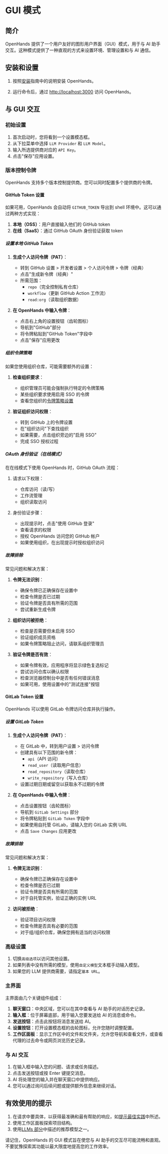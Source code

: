# GUI 模式

## 简介

OpenHands 提供了一个用户友好的图形用户界面（GUI）模式，用于与 AI 助手交互。这种模式提供了一种直观的方式来设置环境、管理设置和与 AI 通信。

## 安装和设置

1. 按照[安装](../installation)指南中的说明安装 OpenHands。

2. 运行命令后，通过 [http://localhost:3000](http://localhost:3000) 访问 OpenHands。

## 与 GUI 交互

### 初始设置

1. 首次启动时，您将看到一个设置模态框。
2. 从下拉菜单中选择 `LLM Provider` 和 `LLM Model`。
3. 输入所选提供商对应的 `API Key`。
4. 点击"保存"应用设置。

### 版本控制令牌

OpenHands 支持多个版本控制提供商。您可以同时配置多个提供商的令牌。

#### GitHub Token 设置

如果可用，OpenHands 会自动将 `GITHUB_TOKEN` 导出到 shell 环境中。这可以通过两种方式实现：

1. **本地（OSS）**：用户直接输入他们的 GitHub token
2. **在线（SaaS）**：通过 GitHub OAuth 身份验证获取 token

##### 设置本地 GitHub Token

1. **生成个人访问令牌（PAT）**：
   - 转到 GitHub 设置 > 开发者设置 > 个人访问令牌 > 令牌（经典）
   - 点击"生成新令牌（经典）"
   - 所需范围：
     - `repo`（完全控制私有仓库）
     - `workflow`（更新 GitHub Action 工作流）
     - `read:org`（读取组织数据）

2. **在 OpenHands 中输入令牌**：
   - 点击右上角的设置按钮（齿轮图标）
   - 导航到"GitHub"部分
   - 将令牌粘贴到"GitHub Token"字段中
   - 点击"保存"应用更改

##### 组织令牌策略

如果您使用组织仓库，可能需要额外的设置：

1. **检查组织要求**：
   - 组织管理员可能会强制执行特定的令牌策略
   - 某些组织要求使用启用 SSO 的令牌
   - 查看您组织的[令牌策略设置](https://docs.github.com/en/organizations/managing-programmatic-access-to-your-organization/setting-a-personal-access-token-policy-for-your-organization)

2. **验证组织访问权限**：
   - 转到 GitHub 上的令牌设置
   - 在"组织访问"下查找组织
   - 如果需要，点击组织旁边的"启用 SSO"
   - 完成 SSO 授权过程

##### OAuth 身份验证（在线模式）

在在线模式下使用 OpenHands 时，GitHub OAuth 流程：

1. 请求以下权限：
   - 仓库访问（读/写）
   - 工作流管理
   - 组织读取访问

2. 身份验证步骤：
   - 出现提示时，点击"使用 GitHub 登录"
   - 查看请求的权限
   - 授权 OpenHands 访问您的 GitHub 帐户
   - 如果使用组织，在出现提示时授权组织访问

##### 故障排除

常见问题和解决方案：

1. **令牌无法识别**：
   - 确保令牌已正确保存在设置中
   - 检查令牌是否已过期
   - 验证令牌是否具有所需的范围
   - 尝试重新生成令牌

2. **组织访问被拒绝**：
   - 检查是否需要但未启用 SSO
   - 验证组织成员资格
   - 如果令牌策略阻止访问，请联系组织管理员

3. **验证令牌是否有效**：
   - 如果令牌有效，应用程序将显示绿色复选标记
   - 尝试访问仓库以确认权限
   - 检查浏览器控制台中是否有任何错误消息
   - 如果可用，使用设置中的"测试连接"按钮

#### GitLab Token 设置

OpenHands 可以使用 GitLab 令牌访问仓库并执行操作。

##### 设置 GitLab Token

1. **生成个人访问令牌（PAT）**：
   - 在 GitLab 中，转到用户设置 > 访问令牌
   - 创建具有以下范围的新令牌：
     - `api`（API 访问）
     - `read_user`（读取用户信息）
     - `read_repository`（读取仓库）
     - `write_repository`（写入仓库）
   - 设置过期日期或留空以获取永不过期的令牌

2. **在 OpenHands 中输入令牌**：
   - 点击设置按钮（齿轮图标）
   - 导航到 `GitLab Settings` 部分
   - 将令牌粘贴到 `GitLab Token` 字段中
   - 如果使用自托管 GitLab，请输入您的 GitLab 实例 URL
   - 点击 `Save Changes` 应用更改

##### 故障排除

常见问题和解决方案：

1. **令牌无法识别**：
   - 确保令牌已正确保存在设置中
   - 检查令牌是否已过期
   - 验证令牌是否具有所需的范围
   - 对于自托管实例，验证正确的实例 URL

2. **访问被拒绝**：
   - 验证项目访问权限
   - 检查令牌是否具有必要的范围
   - 对于组/组织仓库，确保您拥有适当的访问权限

### 高级设置

1. 切换`高级选项`以访问其他设置。
2. 如果列表中没有所需的模型，使用`自定义模型`文本框手动输入模型。
3. 如果您的 LLM 提供商需要，请指定`基本 URL`。

### 主界面

主界面由几个关键组件组成：

1. **聊天窗口**：中央区域，您可以在其中查看与 AI 助手的对话历史记录。
2. **输入框**：位于屏幕底部，用于输入您要发送给 AI 的消息或命令。
3. **发送按钮**：点击此按钮将消息发送给 AI。
4. **设置按钮**：打开设置模态框的齿轮图标，允许您随时调整配置。
5. **工作区面板**：显示工作区中的文件和文件夹，允许您导航和查看文件，或查看代理的过去命令或网页浏览历史记录。

### 与 AI 交互

1. 在输入框中输入您的问题、请求或任务描述。
2. 点击发送按钮或按 Enter 键提交消息。
3. AI 将处理您的输入并在聊天窗口中提供响应。
4. 您可以通过询问后续问题或提供额外信息来继续对话。

## 有效使用的提示

1. 在请求中要具体，以获得最准确和最有帮助的响应，如[提示最佳实践](../prompting/prompting-best-practices)中所述。
2. 使用工作区面板探索项目结构。
3. 使用[LLMs 部分](usage/llms/llms.md)中描述的推荐模型之一。

请记住，OpenHands 的 GUI 模式旨在使您与 AI 助手的交互尽可能流畅和直观。不要犹豫探索其功能以最大限度地提高您的工作效率。

